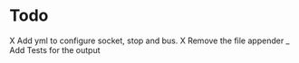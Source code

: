 # Todo

X Add yml to configure socket, stop and bus.
X Remove the file appender
_ Add Tests for the output
